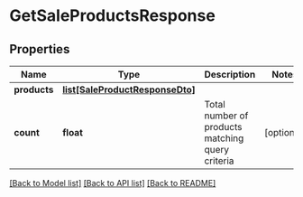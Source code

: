 # GetSaleProductsResponse

## Properties
Name | Type | Description | Notes
------------ | ------------- | ------------- | -------------
**products** | [**list[SaleProductResponseDto]**](SaleProductResponseDto.md) |  | 
**count** | **float** | Total number of products matching query criteria | [optional] 

[[Back to Model list]](../README.md#documentation-for-models) [[Back to API list]](../README.md#documentation-for-api-endpoints) [[Back to README]](../README.md)



